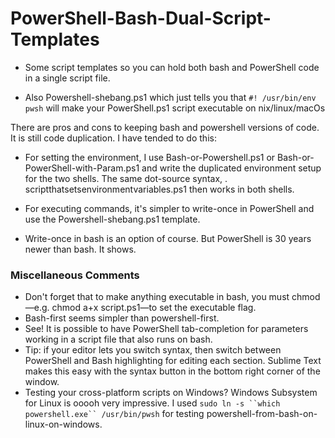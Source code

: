 # PowerShell-Bash-Dual-Script-Templates

- Some script templates so you can hold both bash and PowerShell code in a single script file.

- Also Powershell-shebang.ps1 which just tells you that `#! /usr/bin/env pwsh` will make your  PowerShell.ps1 script executable on nix/linux/macOs

There are pros and cons to keeping bash and powershell versions of code. It is still code duplication. I have tended to do this:

 - For setting the environment, I use Bash-or-Powershell.ps1 or Bash-or-PowerShell-with-Param.ps1 and write the duplicated environment setup for the two shells. The same dot-source syntax, . scriptthatsetsenvironmentvariables.ps1 then works in both shells.

 - For executing commands, it's simpler to write-once in PowerShell and use the Powershell-shebang.ps1 template.

 - Write-once in bash is an option of course. But PowerShell is 30 years newer than bash. It shows.


### Miscellaneous Comments
* Don't forget that to make anything executable in bash, you must chmod —e.g. chmod a+x script.ps1—to set the executable flag.
* Bash-first seems simpler than powershell-first.
* See! It is possible to have PowerShell tab-completion for parameters working in a script file that also runs on bash.
* Tip: if your editor lets you switch syntax, then switch between PowerShell and Bash highlighting for editing each section. Sublime Text makes this easy with the syntax button in the bottom right corner of the window.
* Testing your cross-platform scripts on Windows? Windows Subsystem for Linux is ooooh very impressive. I used `sudo ln -s ``which powershell.exe`` /usr/bin/pwsh` for testing  powershell-from-bash-on-linux-on-windows.
